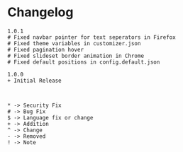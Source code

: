# Changelog

    1.0.1
    # Fixed navbar pointer for text seperators in Firefox
    # Fixed theme variables in customizer.json
    # Fixed pagination hover
    # Fixed slideset border animation in Chrome
    # Fixed default positions in config.default.json

    1.0.0
    + Initial Release



    * -> Security Fix
    # -> Bug Fix
    $ -> Language fix or change
    + -> Addition
    ^ -> Change
    - -> Removed
    ! -> Note
